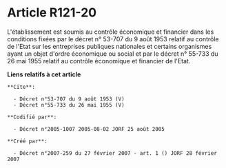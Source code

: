 # Article R121-20

L'établissement est soumis au contrôle économique et financier dans les conditions fixées par le décret n° 53-707 du 9 août
1953 relatif au contrôle de l'Etat sur les entreprises publiques nationales et certains organismes ayant un objet d'ordre
économique ou social et par le décret n° 55-733 du 26 mai 1955 relatif au contrôle économique et financier de l'Etat.

**Liens relatifs à cet article**

	**Cite**:

	  - Décret n°53-707 du 9 août 1953 (V)
	  - Décret n°55-733 du 26 mai 1955 (V)

	**Codifié par**:

	  - Décret n°2005-1007 2005-08-02 JORF 25 août 2005

	**Créé par**:

	  - Décret n°2007-259 du 27 février 2007 - art. 1 () JORF 28 février 2007
